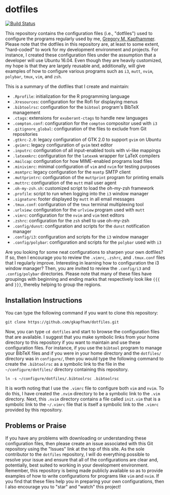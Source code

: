 # dotfiles

[![Build Status](https://travis-ci.org/gkapfham/dotfiles.svg?branch=master)](https://travis-ci.org/gkapfham/dotfiles)

This repository contains the configuration files (i.e., "dotfiles") used to
configure the programs regularly used by me, [Gregory M.
Kapfhammer](https://www.gregorykapfhammer.com/). Please note that the dotfiles
in this repository are, at least to some extent, "hard-coded" to work for my
development environment and projects. For instance, I created these
configuration files under the assumption that a developer will use Ubuntu
16.04. Even though they are heavily customized, my hope is that they are
largely reusable and, additionally, will give examples of how to configure
various programs such as `i3`, `mutt`, `nvim`, `polybar`, `tmux`, `vim`, and
`zsh`.

This is a summary of the dotfiles that I create and maintain:

- `.Rprofile`: initialization for the R programming language
- `.Xresources`: configuration for the Rofi for displaying menus
- `.bibtoolrsc`: configuration for the `bibtool` program's BibTeX management
- `.ctags`: extensions for `exuberant-ctags` to handle new languages
- `.compton.conf`: configuration for the `compton` compositor used with `i3`
- `.gitignore_global`: configuration of the files to exclude from Git repositories
- `.gtkrc-2.0`: legacy configuration of GTK 2.0 to support `gvim` on Ubuntu
- `.gvimrc`: legacy configuration of `gvim` text editor
- `.inputrc`: configuration of all input-enabled tools with vi-like mappings
- `.latexmkrc`: configuration for the `latexmk` wrapper for LaTeX compilers
- `.mailcap`: configuration for how MIME-enabled programs load files
- `.minivimrc`: minimal configuration of `vim` and `nvim` for testing purposes
- `.msmtprc`: legacy configuration for the `msmtp` SMTP client
- `.muttprintrc`: configuration of the `muttprint` program for printing emails
- `.muttrc`: configuration of the `mutt` mail user agent
- `.oh-my-zsh.sh`: customized script to load the oh-my-zsh framework
- `.profile`: script to run when logging into the `i3` window manager
- `.signature`: footer displayed by `mutt` in all email messages
- `.tmux.conf`: configuration of the `tmux` terminal multiplexing tool
- `.urlview`: configuration for the `urlview` program used with `mutt`
- `.vimrc`: configuration for the `nvim` and `vim` text editors
- `.zshrc`: configuration for the `zsh` shell to use oh-my-zsh
- `.config/dunst`: configuration and scripts for the `dunst` notification manager
- `.config/i3`: configuration and scripts for the `i3` window manager
- `.config/polybar`: configuration and scripts for the `polybar` used with `i3`

Are you looking for some neat configurations to sharpen your own dotfiles? If
so, then I encourage you to review the `.vimrc`, `.zshrc`, and `.tmux.conf`
files that I regularly improve. Interesting in learning how to configuration the
i3 window manager? Then, you are invited to review the `.config/i3` and
`.config/polybar` directories. Please note that many of these files have
groupings with beginning and ending marks that respectively look like `{{{` and
`}}}`, thereby helping to group the regions.

## Installation Instructions

You can type the following command if you want to clone this repository:

```shell
git clone https://github.com/gkapfham/dotfiles.git
```

Now, you can type `cd dotfiles` and start to browse the configuration files that
are available. I suggest that you make symbolic links from your home directory
to this repository if you want to maintain and use these configuration files.
For instance, if you use the `bibtool` program to manage your BibTeX files and
if you were in your home directory and the `dotfiles/` directory was in
`configure/`, then you would type the following command to create the
`.bibtoolrsc` as a symbolic link to the file in the `~/configure/dotfiles/`
directory containing this repository.

```shell
ln -s ~/configure/dotfiles/.bibtoolrsc .bibtoolrsc
```

It is worth noting that I use the `.vimrc` file to configure both `vim` and
`nvim`. To do this, I have created the `.nvim` directory to be a symbolic link
to the `.vim` directory. Next, this `.nvim` directory contains a file called
`init.vim` that is a symbolic link to the `~/.vimrc` file that is itself a
symbolic link to the `.vimrc` provided by this repository.

## Problems or Praise

If you have any problems with downloading or understanding these configuration
files, then please create an issue associated with this Git repository using
the "Issues" link at the top of this site. As the sole contributor to the
`dotfiles` repository, I will do everything possible to resolve your issue and
ensure that all of the configurations are clear and, potentially, best suited
to working in your development environment. Remember, this repository is being
made publicly available so as to provide examples of how to write
configurations for programs like `vim` and `nvim`. If you find that these files
help you in preparing your own configurations, then I also encourage you to
"star" and "watch" this project!
